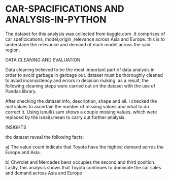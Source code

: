 # CAR-SPACIFICATIONS AND ANALYSIS-IN-PYTHON
The dataset for this analysis was collected from kaggle.com .It comprises of car speficications, model,origin ,relevance across Asia and Europe. this is to understane the relevance and demand of each model across the  said region.


DATA CLEANING AND EVALUATION  

Data cleaning believed to be the most important part of data analysis in order to avoid garbage in garbage out. dataset must be thoroughly cleaned to avoid inconsistency and errors in decision making. as a result, the following cleaning steps were carried out on the dataset with the use of Pandas library.

After checking the dataset info, description, shape and all. I checked the null values to ascertain the number of missing values and what to do correct it. Using isnull().sum shows a couple missing values, which were replaced by the isnai().mean to carry out further analysis.

INSIGHTS


the dataset reveal the following facts:

a) The value count indicate that Toyota have the highest demand acrros the Europe and Asia.


b) Chvrolet and Mercedes benz occupies the second and third position.
Lastly, this analysis shows that Toyota continues to dominate the car sales and demand across Asia and Europe
